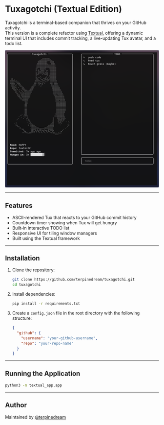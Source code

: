 # Tuxagotchi (Textual Edition)

Tuxagotchi is a terminal-based companion that thrives on your GitHub activity.  
This version is a complete refactor using [Textual](https://textual.textualize.io/), offering a dynamic terminal UI that includes commit tracking, a live-updating Tux avatar, and a todo list.

![Screenshot](screenshots/textural/screenshot_05082025_231143.jpg)

---

## Features

- ASCII-rendered Tux that reacts to your GitHub commit history
- Countdown timer showing when Tux will get hungry
- Built-in interactive TODO list
- Responsive UI for tiling window managers
- Built using the Textual framework

---

## Installation

1. Clone the repository:
   ```bash
   git clone https://github.com/terpinedream/tuxagotchi.git
   cd tuxagotchi
   ```

2. Install dependencies:
   ```bash
   pip install -r requirements.txt
   ```

3. Create a `config.json` file in the root directory with the following structure:
   ```json
   {
     "github": {
       "username": "your-github-username",
       "repo": "your-repo-name"
     }
   }
   ```

---

## Running the Application

```bash
python3 -m textual_app.app
```

---

## Author

Maintained by [@terpinedream](https://github.com/terpinedream)
